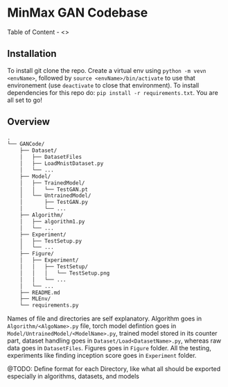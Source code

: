 # MinMax GAN Codebase

Table of Content -
<>

## Installation 

To install git clone the repo. Create a virtual env using `python -m vevn <envName>`, followed by `source <envName>/bin/activate` to use that environement (use `deactivate` to close that environment). To install dependencies for this repo do: `pip install -r requirements.txt`. You are all set to go!

## Overview

```txt
.
└── GANCode/
    ├── Dataset/
    │   ├── DatasetFiles
    │   ├── LoadMnistDataset.py
    │   └── ...
    ├── Model/
    │   ├── TrainedModel/
    │   │   └── TestGAN.pt
    │   └── UntrainedModel/
    │       ├── TestGAN.py
    │       └── ...
    ├── Algorithm/
    │   ├── algorithm1.py
    │   └── ...
    ├── Experiment/
    │   ├── TestSetup.py
    │   └── ...
    ├── Figure/
    │   ├── Experiment/
    │   │   ├── TestSetup/
    │   │   │   └── TestSetup.png
    │   │   └── ...
    │   └── ...
    ├── README.md
    ├── MLEnv/
    └── requirements.py
```

Names of file and directories are self explanatory. Algorithm goes in `Algorithm/<AlgoName>.py` file, torch model defintion goes in `Model/UntrainedModel/<ModelName>.py`, trained model stored in its counter part, dataset handling goes in `Dataset/Load<DatasetName>.py`, whereas raw data goes in `DatasetFiles`. Figures goes in `Figure` folder. All the testing, experiments like finding inception score goes in `Experiment` folder.

@TODO: Define format for each Directory, like what all should be exported especially in algorithms, datasets, and models
